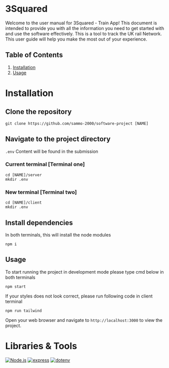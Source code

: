# 3Squared

Welcome to the user manual for 3Squared - Train App! This document is intended to provide you with all the information you need to get started with and use the software effectively. This is a tool to track the UK rail Network. This user guide will help you make the most out of your experience.

## Table of Contents

1.  [Installation](#installation)
2.  [Usage](#usage)

# Installation

## Clone the repository

    git clone https://github.com/sammo-2000/software-project [NAME]

## Navigate to the project directory

`.env` Content will be found in the submission

### Current terminal [Terminal one]

    cd [NAME]/server
    mkdir .env

### New terminal [Terminal two]

    cd [NAME]/client
    mkdir .env

## Install dependencies

In both terminals, this will install the node modules

    npm i

## Usage

To start running the project in development mode please type cmd below in both terminals

    npm start

If your styles does not look correct, please run following code in client terminal

    npm run tailwind

Open your web browser and navigate to `http://localhost:3000` to view the project.

# Libraries & Tools

[![Node.js](https://img.shields.io/badge/Node.js-6DA753?style=for-the-badge&logo=nodedotjs&logoColor=white)](https://nodejs.org/)
[![express](https://img.shields.io/badge/express-000000?style=for-the-badge&logo=express&logoColor=white)](https://expressjs.com/)
[![dotenv](https://img.shields.io/badge/dotenv-007272?style=for-the-badge&logo=dotenv&logoColor=white)](https://www.npmjs.com/package/dotenv)
